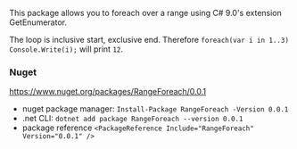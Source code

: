 This package allows you to foreach over a range using C# 9.0's extension GetEnumerator.

The loop is inclusive start, exclusive end. Therefore `foreach(var i in 1..3) Console.Write(i);` will print `12`.

### Nuget

https://www.nuget.org/packages/RangeForeach/0.0.1

- nuget package manager: `Install-Package RangeForeach -Version 0.0.1`
- .net CLI: `dotnet add package RangeForeach --version 0.0.1`
- package reference `<PackageReference Include="RangeForeach" Version="0.0.1" />`


